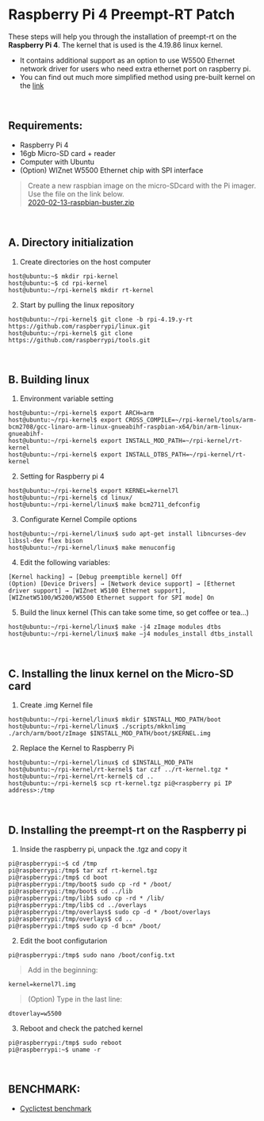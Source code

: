 # Raspberry Pi 4 Preempt-RT Patch
These steps will help you through the installation of preempt-rt on the **Raspberry Pi 4**. The kernel that is used is the 4.19.86 linux kernel.

* It contains additional support as an option to use W5500 Ethernet network driver for users who need extra ethernet port on raspberry pi.
* You can find out much more simplified method using pre-built kernel on the [link](https://github.com/shkwon98/rpi4_preemptRT_pre-built)
<br>



## Requirements:
* Raspberry Pi 4
* 16gb Micro-SD card + reader
* Computer with Ubuntu
* (Option) WIZnet W5500 Ethernet chip with SPI interface

> Create a new raspbian image on the micro-SDcard with the Pi imager. Use the file on the link below.<br>
> [2020-02-13-raspbian-buster.zip](http://downloads.raspberrypi.org/raspbian/images/raspbian-2020-02-14/2020-02-13-raspbian-buster.zip)<br>
<br>



## A. Directory initialization

1. Create directories on the host computer
```console
host@ubuntu:~$ mkdir rpi-kernel
host@ubuntu:~$ cd rpi-kernel
host@ubuntu:~/rpi-kernel$ mkdir rt-kernel
```

2. Start by pulling the linux repository
```console
host@ubuntu:~/rpi-kernel$ git clone -b rpi-4.19.y-rt https://github.com/raspberrypi/linux.git
host@ubuntu:~/rpi-kernel$ git clone https://github.com/raspberrypi/tools.git
```

<br>

## B. Building linux

1. Environment variable setting
```console
host@ubuntu:~/rpi-kernel$ export ARCH=arm
host@ubuntu:~/rpi-kernel$ export CROSS_COMPILE=~/rpi-kernel/tools/arm-bcm2708/gcc-linaro-arm-linux-gnueabihf-raspbian-x64/bin/arm-linux-gnueabihf-
host@ubuntu:~/rpi-kernel$ export INSTALL_MOD_PATH=~/rpi-kernel/rt-kernel
host@ubuntu:~/rpi-kernel$ export INSTALL_DTBS_PATH=~/rpi-kernel/rt-kernel
```

2. Setting for Raspberry pi 4
```console
host@ubuntu:~/rpi-kernel$ export KERNEL=kernel7l
host@ubuntu:~/rpi-kernel$ cd linux/
host@ubuntu:~/rpi-kernel/linux$ make bcm2711_defconfig
```

3. Configurate Kernel Compile options
```console
host@ubuntu:~/rpi-kernel/linux$ sudo apt-get install libncurses-dev libssl-dev flex bison
host@ubuntu:~/rpi-kernel/linux$ make menuconfig
```

4. Edit the following variables:
```
[Kernel hacking] → [Debug preemptible kernel] Off
(Option) [Device Drivers] → [Network device support] → [Ethernet driver support] → [WIZnet W5100 Ethernet support], [WIZnetW5100/W5200/W5500 Ethernet support for SPI mode] On
```

5. Build the linux kernel (This can take some time, so get coffee or tea...)
```console
host@ubuntu:~/rpi-kernel/linux$ make -j4 zImage modules dtbs
host@ubuntu:~/rpi-kernel/linux$ make –j4 modules_install dtbs_install
```

<br>

## C. Installing the linux kernel on the Micro-SD card

1. Create .img Kernel file
```console
host@ubuntu:~/rpi-kernel/linux$ mkdir $INSTALL_MOD_PATH/boot
host@ubuntu:~/rpi-kernel/linux$ ./scripts/mkknlimg ./arch/arm/boot/zImage $INSTALL_MOD_PATH/boot/$KERNEL.img
```

2. Replace the Kernel to Raspberry Pi
```console
host@ubuntu:~/rpi-kernel/linux$ cd $INSTALL_MOD_PATH
host@ubuntu:~/rpi-kernel/rt-kernel$ tar czf ../rt-kernel.tgz *
host@ubuntu:~/rpi-kernel/rt-kernel$ cd ..
host@ubuntu:~/rpi-kernel$ scp rt-kernel.tgz pi@<raspberry pi IP address>:/tmp
```

<br>

## D. Installing the preempt-rt on the Raspberry pi

1. Inside the raspberry pi, unpack the .tgz and copy it
```console
pi@raspberrypi:~$ cd /tmp
pi@raspberrypi:/tmp$ tar xzf rt-kernel.tgz
pi@raspberrypi:/tmp$ cd boot
pi@raspberrypi:/tmp/boot$ sudo cp -rd * /boot/
pi@raspberrypi:/tmp/boot$ cd ../lib
pi@raspberrypi:/tmp/lib$ sudo cp -rd * /lib/
pi@raspberrypi:/tmp/lib$ cd ../overlays
pi@raspberrypi:/tmp/overlays$ sudo cp -d * /boot/overlays
pi@raspberrypi:/tmp/overlays$ cd ..
pi@raspberrypi:/tmp$ sudo cp -d bcm* /boot/
```

2. Edit the boot configutarion
```console
pi@raspberrypi:/tmp$ sudo nano /boot/config.txt
```
> Add in the beginning:
```
kernel=kernel7l.img
```
> (Option) Type in the last line:
```
dtoverlay=w5500
```

3. Reboot and check the patched kernel
```console
pi@raspberrypi:/tmp$ sudo reboot
pi@raspberrypi:~$ uname -r
```

<br>

## BENCHMARK:
* [Cyclictest benchmark](https://github.com/shkwon98/Cyclictest)
